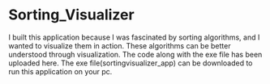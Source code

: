# Sorting_Visualizer
 I built this application because I was fascinated by sorting algorithms, and I wanted to visualize them in action. These algorithms can be better understood through visualization.
The code along with the exe file has been uploaded here. The exe file(sortingvisualizer_app) can be downloaded to run this application on your pc.
